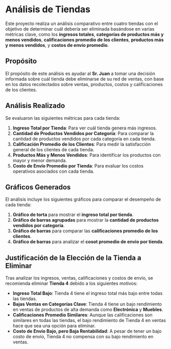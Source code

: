 # Análisis de Tiendas 

Este proyecto realiza un análisis comparativo entre cuatro tiendas con el objetivo de determinar cuál debería ser eliminada basándose en varias métricas clave, como los **ingresos totales**, **categorías de productos más y menos vendidos**, **calificaciones promedio de los clientes**, **productos más y menos vendidos**, y **costos de envío promedio**. 

## Propósito

El propósito de este análisis es ayudar al **Sr. Juan** a tomar una decisión informada sobre cuál tienda debe eliminarse de su red de ventas, con base en los datos recolectados sobre ventas, productos, costos y calificaciones de los clientes.

## Análisis Realizado

Se evaluaron las siguientes métricas para cada tienda:

1. **Ingreso Total por Tienda**: Para ver cuál tienda genera más ingresos.
2. **Cantidad de Productos Vendidos por Categoría**: Para comparar la cantidad de productos vendidos por cada categoría en cada tienda.
3. **Calificación Promedio de los Clientes**: Para medir la satisfacción general de los clientes de cada tienda.
4. **Productos Más y Menos Vendidos**: Para identificar los productos con mayor y menor demanda.
5. **Costo de Envío Promedio por Tienda**: Para evaluar los costos operativos asociados con cada tienda.

## Gráficos Generados

El análisis incluye los siguientes gráficos para comparar el desempeño de cada tienda:

1. **Gráfico de torta** para mostrar el **ingreso total por tienda**.
2. **Gráfico de barras agrupadas** para mostrar la **cantidad de productos vendidos por categoría**.
3. **Gráfico de barras** para comparar las **calificaciones promedio de los clientes**.
4. **Gráfico de barras** para analizar el **cosot promedio de envio por tienda**.

## Justificación de la Elección de la Tienda a Eliminar

Tras analizar los ingresos, ventas, calificaciones y costos de envío, se recomienda eliminar **Tienda 4** debido a los siguientes motivos:

- **Ingreso Total Bajo**: Tienda 4 tiene el ingreso total más bajo entre todas las tiendas.
- **Bajas Ventas en Categorías Clave**: Tienda 4 tiene un bajo rendimiento en ventas de productos de alta demanda como **Electrónica** y **Muebles**.
- **Calificaciones Promedio Similares**: Aunque las calificaciones son similares en todas las tiendas, el bajo rendimiento de Tienda 4 en ventas hace que sea una opción para eliminar.
- **Costo de Envío Bajo, pero Baja Rentabilidad**: A pesar de tener un bajo costo de envío, Tienda 4 no compensa con su bajo rendimiento en ventas.

